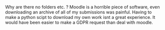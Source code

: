 Why are there no folders etc. ? Moodle is a horrible piece of software, even downloading an archive of all of my
submissions was painful. Having to make a python scipt to download my own work isnt a great experience. It would have
been easier to make a GDPR request than deal with moodle.
